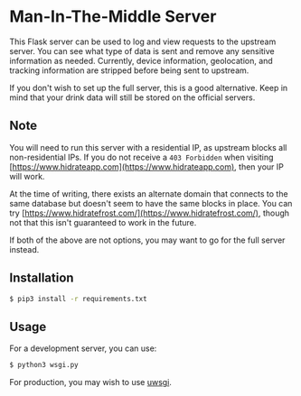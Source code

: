 # Man-In-The-Middle Server

This Flask server can be used to log and view requests to the upstream server. You can see what type of data is sent and remove any sensitive information as needed. Currently, device information, geolocation, and tracking information are stripped before being sent to upstream.

If you don't wish to set up the full server, this is a good alternative. Keep in mind that your drink data will still be stored on the official servers.

## Note
You will need to run this server with a residential IP, as upstream blocks all non-residential IPs. If you do not receive a `403 Forbidden` when visiting [https://www.hidrateapp.com](https://www.hidrateapp.com), then your IP will work.

At the time of writing, there exists an alternate domain that connects to the same database but doesn't seem to have the same blocks in place. You can try [https://www.hidratefrost.com/](https://www.hidratefrost.com/), though not that this isn't guaranteed to work in the future.

If both of the above are not options, you may want to go for the full server instead.

## Installation
```sh
$ pip3 install -r requirements.txt
```

## Usage

For a development server, you can use:
```sh
$ python3 wsgi.py
```

For production, you may wish to use [uwsgi](https://uwsgi-docs.readthedocs.io/en/latest/).
